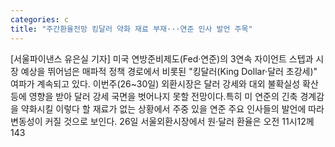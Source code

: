 ```yaml
---
categories: c
title: "주간환율전망 킹달러 약화 재료 부재···연준 인사 발언 주목"
---
```

[서울파이낸스 유은실 기자] 미국 연방준비제도(Fed·연준)의 3연속 자이언트 스텝과 시장 예상을 뛰어넘은 매파적 정책 경로에서 비롯된 "킹달러(King Dollar·달러 초강세)" 여파가 계속되고 있다. 이번주(26~30일) 외환시장은 달러 강세와 대외 불확실성 확산 등에 영향을 받아 달러 강세 국면을 벗어나지 못할 전망이다.특히 미 연준의 긴축 경계감을 약화시킬 이렇다 할 재료가 없는 상황에서 주중 있을 연준 주요 인사들의 발언에 따라 변동성이 커질 것으로 보인다. 26일 서울외환시장에서 원·달러 환율은 오전 11시12께 143